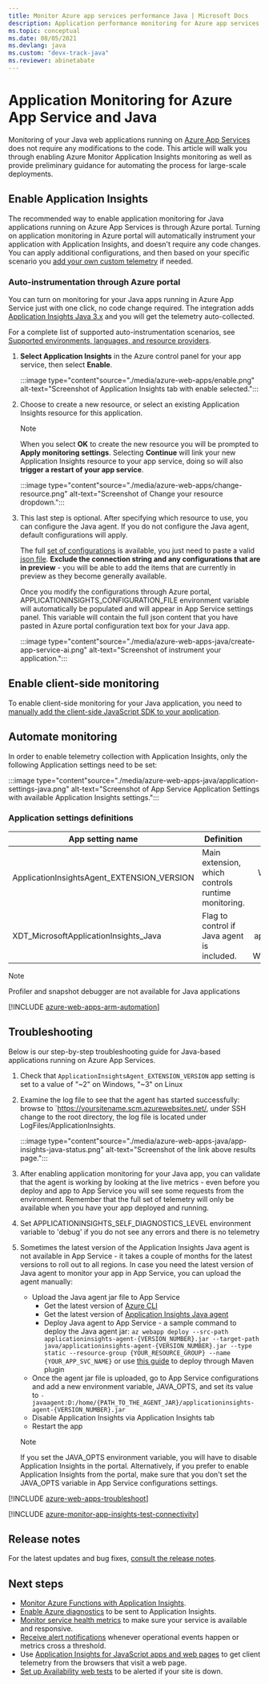 ```yaml
---
title: Monitor Azure app services performance Java | Microsoft Docs
description: Application performance monitoring for Azure app services using Java. Chart load and response time, dependency information, and set alerts on performance.
ms.topic: conceptual
ms.date: 08/05/2021
ms.devlang: java
ms.custom: "devx-track-java"
ms.reviewer: abinetabate
---
```


# Application Monitoring for Azure App Service and Java

Monitoring of your Java web applications running on [Azure App Services](../../app-service/index.yml) does not require any modifications to the code. This article will walk you through enabling Azure Monitor Application Insights monitoring as well as provide preliminary guidance for automating the process for large-scale deployments.

## Enable Application Insights

The recommended way to enable application monitoring for Java applications running on Azure App Services is through Azure portal.
Turning on application monitoring in Azure portal will automatically instrument your application with Application Insights, and doesn't require any code changes.
You can apply additional configurations, and then based on your specific scenario you [add your own custom telemetry](./java-in-process-agent.md#modify-telemetry) if needed.

### Auto-instrumentation through Azure portal

You can turn on monitoring for your Java apps running in Azure App Service just with one click, no code change required. The integration adds [Application Insights Java 3.x](./java-in-process-agent.md) and you will get the telemetry auto-collected.

For a complete list of supported auto-instrumentation scenarios, see [Supported environments, languages, and resource providers](codeless-overview.md#supported-environments-languages-and-resource-providers).

1. **Select Application Insights** in the Azure control panel for your app service, then select **Enable**.

    :::image type="content"source="./media/azure-web-apps/enable.png" alt-text="Screenshot of Application Insights tab with enable selected."::: 

2. Choose to create a new resource, or select an existing Application Insights resource for this application.

    > [!NOTE]
    > When you select **OK** to create the new resource you will be prompted to **Apply monitoring settings**. Selecting **Continue** will link your new Application Insights resource to your app service, doing so will also **trigger a restart of your app service**. 

    :::image type="content"source="./media/azure-web-apps/change-resource.png" alt-text="Screenshot of Change your resource dropdown.":::

3. This last step is optional. After specifying which resource to use, you can configure the Java agent. If you do not configure the Java agent, default configurations will apply.

    The full [set of configurations](./java-standalone-config.md) is available, you just need to paste a valid [json file](./java-standalone-config.md#an-example). **Exclude the connection string and any configurations that are in preview** - you will be able to add the items that are currently in preview as they become generally available.

    Once you modify the configurations through Azure portal, APPLICATIONINSIGHTS_CONFIGURATION_FILE environment variable will automatically be populated and will appear in App Service settings panel. This variable will contain the full json content that you have pasted in Azure portal configuration text box for your Java app. 

    :::image type="content"source="./media/azure-web-apps-java/create-app-service-ai.png" alt-text="Screenshot of instrument your application."::: 
    

## Enable client-side monitoring

To enable client-side monitoring for your Java application, you need to [manually add the client-side JavaScript SDK to your application](./javascript.md).

## Automate monitoring

In order to enable telemetry collection with Application Insights, only the following Application settings need to be set:

:::image type="content"source="./media/azure-web-apps-java/application-settings-java.png" alt-text="Screenshot of App Service Application Settings with available Application Insights settings.":::

### Application settings definitions

| App setting name | Definition | Value |
|------------------|------------|------:|
| ApplicationInsightsAgent_EXTENSION_VERSION | Main extension, which controls runtime monitoring. | `~2` in Windows or `~3` in Linux. |
| XDT_MicrosoftApplicationInsights_Java | Flag to control if Java agent is included. | 0 or 1 (only applicable in Windows). |

> [!NOTE]
> Profiler and snapshot debugger are not available for Java applications

[!INCLUDE [azure-web-apps-arm-automation](../../../includes/azure-monitor-app-insights-azure-web-apps-arm-automation.md)]

## Troubleshooting

Below is our step-by-step troubleshooting guide for Java-based applications running on Azure App Services.

1. Check that `ApplicationInsightsAgent_EXTENSION_VERSION` app setting is set to a value of "~2" on Windows, "~3" on Linux
1. Examine the log file to see that the agent has started successfully: browse to `https://yoursitename.scm.azurewebsites.net/, under SSH change to the root directory, the log file is located under LogFiles/ApplicationInsights. 
  
    :::image type="content"source="./media/azure-web-apps-java/app-insights-java-status.png" alt-text="Screenshot of the link above results page."::: 

1. After enabling application monitoring for your Java app, you can validate that the agent is working by looking at the live metrics - even before you deploy and app to App Service you will see some requests from the environment. Remember that the full set of telemetry will only be available when you have your app deployed and running. 
1. Set APPLICATIONINSIGHTS_SELF_DIAGNOSTICS_LEVEL environment variable to 'debug' if you do not see any errors and there is no telemetry
1. Sometimes the latest version of the Application Insights Java agent is not available in App Service - it takes a couple of months for the latest versions to roll out to all regions. In case you need the latest version of Java agent to monitor your app in App Service, you can upload the agent manually: 
    * Upload the Java agent jar file to App Service
        * Get the latest version of [Azure CLI](/cli/azure/install-azure-cli-windows?tabs=azure-cli)
        * Get the latest version of [Application Insights Java agent](./java-in-process-agent.md)
        * Deploy Java agent to App Service - a sample command to deploy the Java agent jar: `az webapp deploy --src-path applicationinsights-agent-{VERSION_NUMBER}.jar --target-path java/applicationinsights-agent-{VERSION_NUMBER}.jar --type static --resource-group {YOUR_RESOURCE_GROUP} --name {YOUR_APP_SVC_NAME}` or use [this guide](../../app-service/quickstart-java.md?tabs=javase&pivots=platform-linux#3---configure-the-maven-plugin) to deploy through Maven plugin
    * Once the agent jar file is uploaded, go to App Service configurations and add a new environment variable, JAVA_OPTS, and set its value to `-javaagent:D:/home/{PATH_TO_THE_AGENT_JAR}/applicationinsights-agent-{VERSION_NUMBER}.jar`
    * Disable Application Insights via Application Insights tab
    * Restart the app

    > [!NOTE]
    > If you set the JAVA_OPTS environment variable, you will have to disable Application Insights in the portal. Alternatively, if you prefer to enable Application Insights from the portal, make sure that you don't set the JAVA_OPTS variable in App Service configurations settings. 

[!INCLUDE [azure-web-apps-troubleshoot](../../../includes/azure-monitor-app-insights-azure-web-apps-troubleshoot.md)]

[!INCLUDE [azure-monitor-app-insights-test-connectivity](../../../includes/azure-monitor-app-insights-test-connectivity.md)]

## Release notes

For the latest updates and bug fixes, [consult the release notes](web-app-extension-release-notes.md).

## Next steps

* [Monitor Azure Functions with Application Insights](monitor-functions.md).
* [Enable Azure diagnostics](../agents/diagnostics-extension-to-application-insights.md) to be sent to Application Insights.
* [Monitor service health metrics](../data-platform.md) to make sure your service is available and responsive.
* [Receive alert notifications](../alerts/alerts-overview.md) whenever operational events happen or metrics cross a threshold.
* Use [Application Insights for JavaScript apps and web pages](javascript.md) to get client telemetry from the browsers that visit a web page.
* [Set up Availability web tests](monitor-web-app-availability.md) to be alerted if your site is down.
